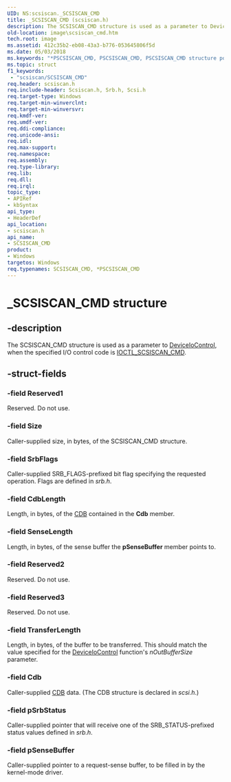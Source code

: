 ```yaml
---
UID: NS:scsiscan._SCSISCAN_CMD
title: _SCSISCAN_CMD (scsiscan.h)
description: The SCSISCAN_CMD structure is used as a parameter to DeviceIoControl, when the specified I/O control code is IOCTL_SCSISCAN_CMD.
old-location: image\scsiscan_cmd.htm
tech.root: image
ms.assetid: 412c35b2-eb08-43a3-b776-053645806f5d
ms.date: 05/03/2018
ms.keywords: "*PSCSISCAN_CMD, PSCSISCAN_CMD, PSCSISCAN_CMD structure pointer [Imaging Devices], SCSISCAN_CMD, SCSISCAN_CMD structure [Imaging Devices], _SCSISCAN_CMD, image.scsiscan_cmd, scsiscan/PSCSISCAN_CMD, scsiscan/SCSISCAN_CMD, stifnc_2a67c5d9-7866-4dc5-8ce4-6bc832cbf7de.xml"
ms.topic: struct
f1_keywords:
 - "scsiscan/SCSISCAN_CMD"
req.header: scsiscan.h
req.include-header: Scsiscan.h, Srb.h, Scsi.h
req.target-type: Windows
req.target-min-winverclnt: 
req.target-min-winversvr: 
req.kmdf-ver: 
req.umdf-ver: 
req.ddi-compliance: 
req.unicode-ansi: 
req.idl: 
req.max-support: 
req.namespace: 
req.assembly: 
req.type-library: 
req.lib: 
req.dll: 
req.irql: 
topic_type:
- APIRef
- kbSyntax
api_type:
- HeaderDef
api_location:
- scsiscan.h
api_name:
- SCSISCAN_CMD
product:
- Windows
targetos: Windows
req.typenames: SCSISCAN_CMD, *PSCSISCAN_CMD
---
```


# _SCSISCAN_CMD structure


## -description


The SCSISCAN_CMD structure is used as a parameter to <a href="https://docs.microsoft.com/windows/desktop/api/ioapiset/nf-ioapiset-deviceiocontrol">DeviceIoControl</a>, when the specified I/O control code is <a href="https://docs.microsoft.com/windows-hardware/drivers/ddi/content/scsiscan/ni-scsiscan-ioctl_scsiscan_cmd">IOCTL_SCSISCAN_CMD</a>.


## -struct-fields




### -field Reserved1

Reserved. Do not use.


### -field Size

Caller-supplied size, in bytes, of the SCSISCAN_CMD structure.


### -field SrbFlags

Caller-supplied SRB_FLAGS-prefixed bit flag specifying the requested operation. Flags are defined in <i>srb.h</i>.


### -field CdbLength

Length, in bytes, of the <a href="https://docs.microsoft.com/windows-hardware/drivers/">CDB</a> contained in the <b>Cdb</b> member.


### -field SenseLength

Length, in bytes, of the sense buffer the <b>pSenseBuffer</b> member points to.


### -field Reserved2

Reserved. Do not use.


### -field Reserved3

Reserved. Do not use.


### -field TransferLength

Length, in bytes, of the buffer to be transferred. This should match the value specified for the <a href="https://docs.microsoft.com/windows/desktop/api/ioapiset/nf-ioapiset-deviceiocontrol">DeviceIoControl</a> function's <i>nOutBufferSize</i> parameter.


### -field Cdb

Caller-supplied <a href="https://docs.microsoft.com/windows-hardware/drivers/">CDB</a> data. (The CDB structure is declared in <i>scsi.h</i>.)


### -field pSrbStatus

Caller-supplied pointer that will receive one of the SRB_STATUS-prefixed status values defined in <i>srb.h</i>.


### -field pSenseBuffer

Caller-supplied pointer to a request-sense buffer, to be filled in by the kernel-mode driver.


